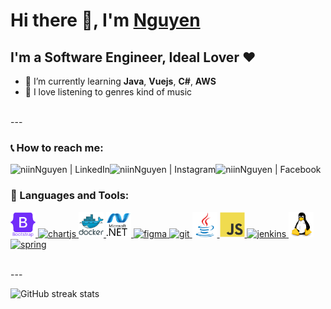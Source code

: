 # Hi there 👋, I'm [Nguyen](https://github.com/niinNguyen)

<!-- ![GitHub followers](https://img.shields.io/github/followers/niinNguyen?color=cf4a4a&label=Followers&logoColor=cf4a4a&style=for-the-badge) -->

## I'm a **Software Engineer**, **Ideal Lover** ♥️
- 🌱 I’m currently learning **Java**, **Vuejs**, **C#**, **AWS**
- 🎸 I love listening to genres kind of music
<br>
---

### 📞 How to reach me:

[<img align="left" alt="niinNguyen | LinkedIn" src="	https://img.shields.io/badge/LinkedIn-0077B5?style=for-the-badge&logo=linkedin&logoColor=white"/>][linkedin]
[<img align="left" alt="niinNguyen | Instagram" src="https://img.shields.io/badge/Instagram-E4405F?style=for-the-badge&logo=instagram&logoColor=white" />][instagram]
[<img align="left" alt="niinNguyen | Facebook" src="https://img.shields.io/badge/Facebook-1877F2?style=for-the-badge&logo=facebook&logoColor=white">][facebook]

<br/>

### 🔨 Languages and Tools:
<p align="left">
  <a href="https://getbootstrap.com" target="_blank"> 
    <img src="https://raw.githubusercontent.com/devicons/devicon/master/icons/bootstrap/bootstrap-plain-wordmark.svg" alt="bootstrap" width="40" height="40" /> 
  </a>
  <a href="https://www.chartjs.org" target="_blank">
    <img src="https://www.chartjs.org/media/logo-title.svg" alt="chartjs" width="40" height="40" />
  </a>
  <a href="https://www.docker.com/" target="_blank">
    <img src="https://raw.githubusercontent.com/devicons/devicon/master/icons/docker/docker-original-wordmark.svg"
				alt="docker" width="40" height="40"> 
  </a>
  <a href="https://dotnet.microsoft.com/" target="_blank">
    <img src="https://raw.githubusercontent.com/devicons/devicon/master/icons/dot-net/dot-net-original-wordmark.svg"
				alt="dotnet" width="40" height="40" >
  </a>
  <a href="https://www.figma.com/" target="_blank">
    <img src="https://www.vectorlogo.zone/logos/figma/figma-icon.svg" alt="figma" width="40" height="40" > 
  </a>
  <a href="https://git-scm.com/" target="_blank">
    <img src="https://www.vectorlogo.zone/logos/git-scm/git-scm-icon.svg" alt="git" width="40" height="40" >
  </a>
  <a href="https://www.java.com" target="_blank">
    <img src="https://raw.githubusercontent.com/devicons/devicon/master/icons/java/java-original.svg" alt="java"
				width="40" height="40"> 
  </a>
  <a href="https://developer.mozilla.org/en-US/docs/Web/JavaScript" target="_blank">
    <img src="https://raw.githubusercontent.com/devicons/devicon/master/icons/javascript/javascript-original.svg"
				alt="javascript" width="40" height="40"> 
  </a>
  <a href="https://www.jenkins.io" target="_blank">
    <img src="https://www.vectorlogo.zone/logos/jenkins/jenkins-icon.svg" alt="jenkins" width="40" height="40" />
	</a>
  <a href="https://www.linux.org/" target="_blank"> 
    <img src="https://raw.githubusercontent.com/devicons/devicon/master/icons/linux/linux-original.svg" alt="linux" width="40" height="40" /> 
  </a>
  <a href="https://spring.io/" target="_blank"> 
    <img src="https://www.vectorlogo.zone/logos/springio/springio-icon.svg" alt="spring" width="40" height="40" />
  </a> 

</p>
<br>
---

![GitHub streak stats](https://github-readme-streak-stats.herokuapp.com/?user=niinNguyen)  


[facebook]: https://www.facebook.com/dev.khoinguyen 
[instagram]: https://www.instagram.com/__niin___
[linkedin]: https://www.linkedin.com/in/niinnguyen

